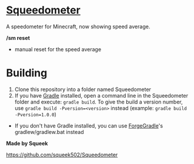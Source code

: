 [Squeedometer](http://www.minecraftforum.net/forums/mapping-and-modding/minecraft-mods/2181009-squeedometer-adds-a-speedometer-to-your-hud)
============

A speedometer for Minecraft, now showing speed average.

**/sm reset**
- manual reset for the speed average 

# Building

1. Clone this repository into a folder named Squeedometer
2. If you have [Gradle](http://www.gradle.org/) installed, open a command line in the Squeedometer folder and execute: ```gradle build```. To give the build a version number, use ```gradle build -Pversion=<version>``` instead (example: ```gradle build -Pversion=1.0.0```)
 * If you don't have Gradle installed, you can use [ForgeGradle](http://www.minecraftforge.net/forum/index.php?topic=14048.0)'s gradlew/gradlew.bat instead

**Made by Squeek**

https://github.com/squeek502/Squeedometer